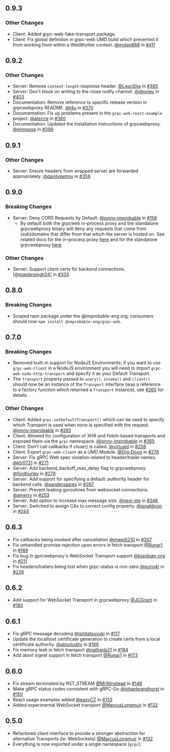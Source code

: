 ## 0.9.3
### Other Changes
* Client: Added grpc-web-fake-transport package.
* Client: Fix global definition in grpc-web UMD build which prevented it from working from within a WebWorker context. [@midan888](https://github.com/midan888) in [#411](https://github.com/improbable-eng/grpc-web/pull/411)

## 0.9.2
### Other Changes
* Server: Remove `content-length` response header. [@LeonSha](https://github.com/LeonSha) in [#385](https://github.com/improbable-eng/grpc-web/pull/385)
* Server: Don't block on writing to the close notify channel. [@devnev](https://github.com/devnev) in [#403](https://github.com/improbable-eng/grpc-web/pull/403)
* Documentation: Remove reference to specific release version in grpcwebproxy README. [@l4u](https://github.com/l4u) in [#370](https://github.com/improbable-eng/grpc-web/pull/370)
* Documentation: Fix up problems present in the `grpc-web-react-example` project. [@atecce](https://github.com/atecce) in [#360](https://github.com/improbable-eng/grpc-web/pull/360)
* Documentation: Updated the installation instructions of grpcwebproxy. [@enmasse](https://github.com/enmasse) in [#399](https://github.com/improbable-eng/grpc-web/pull/399)

## 0.9.1
### Other Changes
* Server: Ensure headers from wrapped server are forwarded appropriately. [@danilvpetrov](https://github.com/danilvpetrov) in [#359](https://github.com/improbable-eng/grpc-web/pull/359)

## 0.9.0
### Breaking Changes
* Server: Deny CORS Requests by Default. [@jonny-improbable](https://github.com/jonny-improbable) in [#158](https://github.com/improbable-eng/grpc-web/pull/158)
  * By default both the grpcweb in-process proxy and the standalone grpcwebproxy binary will deny any requests that come from (sub)domains that differ from that which the server is hosted on. See related docs for the in-process proxy [here](https://github.com/improbable-eng/grpc-web/tree/0ce3b686ebd74ae0e4b494d0f983328eb7a900e6/go/grpcweb#func--withwebsocketoriginfunc) and for the standalone grpcwebproxy [here](https://github.com/improbable-eng/grpc-web/tree/0ce3b686ebd74ae0e4b494d0f983328eb7a900e6/go/grpcwebproxy#configuring-cors-for-http-and-websocket-connections). 

### Other Changes
* Server: Support client certs for backend connections. [@[mastersingh24](/https://github.com/mastersingh24)] in [#333](https://github.com/improbable-eng/grpc-web/pull/333)  

## 0.8.0
### Breaking Changes
* Scoped npm package under the @improbable-eng org; consumers should now `npm install @improbable-eng/grpc-web`.

## 0.7.0
### Breaking Changes
* Removed built-in support for NodeJS Environments; if you want to use `grpc-web-client` in a NodeJS environment you will need to import `grpc-web-node-http-transport` and specify it as your Default Transport.
* The `transport` property passed to `unary()`, `invoke()` and `client()` should now be an instance of the `Transport` interface (was a reference to a factory function which returned a `Transport` instance), see [#265](https://github.com/improbable-eng/grpc-web/pull/265) for details.

### Other Changes
* Client: Added `grpc.setDefaultTransport()` which can be used to specify which Transport is used when none is specified with the request. [@jonny-improbable](https://github.com/jonny-improbable) in [#265](https://github.com/improbable-eng/grpc-web/pull/265)
* Client: Allowed for configuration of XHR and Fetch-based transports and exposed them via the `grpc` namespace. [@jonny-improbable](https://github.com/jonny-improbable) in [#265](https://github.com/improbable-eng/grpc-web/pull/265)
* Client: Don't call callbacks if close() is called. [@virtuald](https://github.com/virtuald) in [#258](https://github.com/improbable-eng/grpc-web/pull/258)
* Client: Export `grpc-web-client` as a UMD Module. [@Dig-Doug](https://github.com/Dig-Doug) in [#276](https://github.com/improbable-eng/grpc-web/pull/276)
* Server: Fix gRPC Web spec violation related to header/trailer names. [@ktr0731](https://github.com/ktr0731) in [#271](https://github.com/improbable-eng/grpc-web/pull/271)
* Server: Add backend_backoff_max_delay flag to grpcwebproxy. [@fordhurley](https://github.com/fordhurley) in [#278](https://github.com/improbable-eng/grpc-web/pull/278)
* Server: Add support for specifying a default :authority header for backend calls. [@sandersaares](https://github.com/sandersaares) in [#267](https://github.com/improbable-eng/grpc-web/pull/267)
* Server: Prevent leaking goroutines from websocket connections. [@amerry](https://github.com/amerry) in [#253](https://github.com/improbable-eng/grpc-web/pull/253)
* Server: Add option to increase max message size. [@nevi-me](https://github.com/nevi-me) in [#246](https://github.com/improbable-eng/grpc-web/pull/246)
* Server: Switched to assign CAs to correct config property. [@jonahbron](https://github.com/jonahbron) in [#244](https://github.com/improbable-eng/grpc-web/pull/244)

## 0.6.3
* Fix callbacks being invoked after cancellation [@mwei0210](https://github.com/mwei0210) in [#207](https://github.com/improbable-eng/grpc-web/pull/207)
* Fix unhandled promise rejection upon errors in fetch transport [@Runar1](https://github.com/Runar1) in [#189](https://github.com/improbable-eng/grpc-web/pull/189)
* Fix bug in gprcwebproxy's WebSocket Transport support [@bianbian-org](https://github.com/bianbian-org) in [#211](https://github.com/improbable-eng/grpc-web/pull/211)
* Fix headers/trailers being lost when grpc-status is non-zero [@gunn4r](https://github.com/gunn4r) in [#226](https://github.com/improbable-eng/grpc-web/pull/226)

## 0.6.2
* Add support for WebSocket Transport in grpcwebproxy [@JCGrant](https://github.com/JCGrant) in [#180](https://github.com/improbable-eng/grpc-web/pull/180)

## 0.6.1
* Fix gRPC message decoding [@ishitatsuyuki](https://github.com/ishitatsuyuki) in [#117](https://github.com/improbable-eng/grpc-web/pull/117)
* Update the localhost certificate generation to create certs from a local certificate authority. [@absoludity](https://github.com/absoludity) in [#169](https://github.com/improbable-eng/grpc-web/pull/169)
* Fix memory leak in fetch transport [@nathanb21](https://github.com/nathanb21) in [#184](https://github.com/improbable-eng/grpc-web/pull/184)
* Add abort signal support in fetch transport [@Runar1](https://github.com/Runar1) in [#173](https://github.com/improbable-eng/grpc-web/pull/173)


## 0.6.0
* Fix stream terminated by RST_STREAM [@MrWinstead](https://github.com/MrWinstead) in [#148](https://github.com/improbable-eng/grpc-web/pull/148)
* Make gRPC status codes consistent with gRPC-Go [@johanbrandhorst](https://github.com/johanbrandhorst) in [#150](https://github.com/improbable-eng/grpc-web/pull/150)
* React usage examples added [@easyCZ](https://github.com/easyCZ) in [#133](https://github.com/improbable-eng/grpc-web/pull/133)
* Added experimental WebSocket transport [@MarcusLongmuir](https://github.com/MarcusLongmuir) in [#132](https://github.com/improbable-eng/grpc-web/pull/137)

## 0.5.0
* Refactored client interface to provide a stronger abstraction for alternative Transports (ie: WebSockets) [@MarcusLongmuir](https://github.com/MarcusLongmuir) in [#132](https://github.com/improbable-eng/grpc-web/pull/132)
* Everything is now exported under a single namespace (`grpc`).
